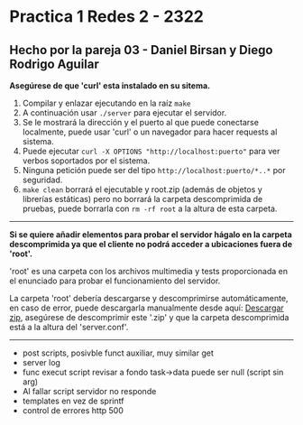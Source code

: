 # Practica 1 Redes 2 - 2322

## Hecho por la pareja 03 - Daniel Birsan y Diego Rodrigo Aguilar

**Asegúrese de que 'curl' esta instalado en su sitema.**

1. Compilar y enlazar ejecutando en la raíz `make`
2. A continuación usar `./server` para ejecutar el servidor.
3. Se le mostrará la dirección y el puerto al que puede conectarse localmente, puede usar 'curl' o un navegador para hacer requests al sistema.
4. Puede ejecutar `curl -X OPTIONS "http://localhost:puerto"` para ver verbos soportados por el sistema.
5. Ninguna petición puede ser del tipo `http://localhost:puerto/*..*` por seguridad.
6. `make clean` borrará el ejecutable y root.zip (además de objetos y librerías estáticas) pero no borrará la carpeta descomprimida de pruebas, puede borrarla con `rm -rf root` a la altura de esta carpeta.

---

**Si se quiere añadir elementos para probar el servidor hágalo en la carpeta descomprimida ya que el cliente no podrá acceder a ubicaciones fuera de 'root'.**

'root' es una carpeta con los archivos multimedia y tests proporcionada en el enunciado para probar el funcionamiento del servidor.

La carpeta 'root' debería descargarse y descomprimirse automáticamente, en caso de error, puede descargarla manualmente desde aquí: [Descargar zip](https://drive.google.com/file/d/1oTkr5s2mOOjPL0rBqnOW7_nunPwXi3HJ/view?usp=sharing), asegúrese de descomprimir este '.zip' y que la carpeta descomprimida está a la altura del 'server.conf'.

---

- post scripts, posivble funct auxiliar, muy similar get
- server log
- func execut script revisar a fondo task->data puede ser null (script sin arg)
- Al fallar script servidor no responde
- templates en vez de sprintf
- control de errores http 500